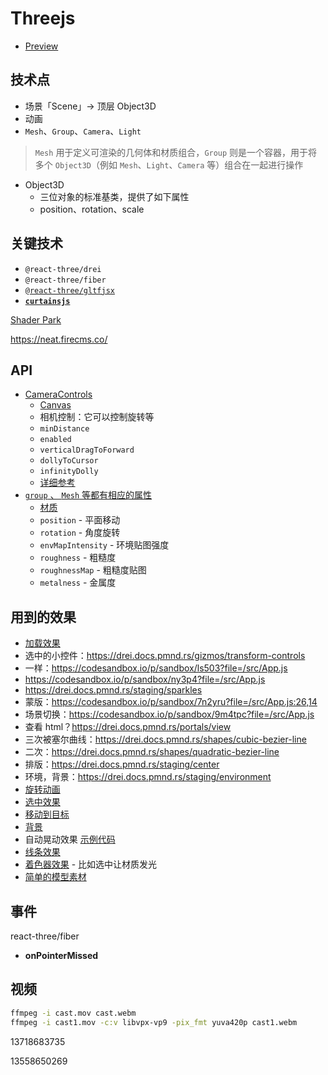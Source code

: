# Threejs

- [Preview](https://gltf-viewer.donmccurdy.com/)

## 技术点

- 场景「Scene」→ 顶层 Object3D
- 动画
- `Mesh`、`Group`、`Camera`、`Light`

> `Mesh` 用于定义可渲染的几何体和材质组合，`Group` 则是一个容器，用于将多个 `Object3D`（例如 `Mesh`、`Light`、`Camera` 等）组合在一起进行操作
> 
- Object3D
    - 三位对象的标准基类，提供了如下属性
    - position、rotation、scale

## 关键技术

- `@react-three/drei`
- `@react-three/fiber`
- [`@react-three/gltfjsx`](https://github.com/pmndrs/gltfjsx)
- [**`curtainsjs`**](https://github.com/martinlaxenaire/curtainsjs)

[Shader Park](https://bestofjs.org/projects/shader-park)

https://neat.firecms.co/

## API

- [CameraControls](https://github.com/yomotsu/camera-controls)
    - [Canvas](https://r3f.docs.pmnd.rs/api/canvas)
    - 相机控制：它可以控制旋转等
    - `minDistance`
    - `enabled`
    - `verticalDragToForward`
    - `dollyToCursor`
    - `infinityDolly`
    - [详细参考](https://github.com/yomotsu/camera-controls?tab=readme-ov-file#properties)
- [`group` 、 `Mesh` 等都有相应的属性](https://r3f.docs.pmnd.rs/api/objects)
    - [材质](https://threejs.org/docs/#api/zh/materials/MeshStandardMaterial.envMapIntensity)
    - `position` - 平面移动
    - `rotation` - 角度旋转
    - `envMapIntensity` - 环境贴图强度
    - `roughness` - 粗糙度
    - `roughnessMap` - 粗糙度贴图
    - `metalness`  - 金属度

## 用到的效果

- [加载效果](https://codesandbox.io/p/sandbox/glas-transmission-fresnel-enx1u?file=%2Fsrc%2FApp.js)
- 选中的小控件：https://drei.docs.pmnd.rs/gizmos/transform-controls
- 一样：https://codesandbox.io/p/sandbox/ls503?file=/src/App.js
- https://codesandbox.io/p/sandbox/ny3p4?file=/src/App.js
- https://drei.docs.pmnd.rs/staging/sparkles
- 蒙版：https://codesandbox.io/p/sandbox/7n2yru?file=/src/App.js:26,14
- 场景切换：https://codesandbox.io/p/sandbox/9m4tpc?file=/src/App.js
- 查看 html？https://drei.docs.pmnd.rs/portals/view
- 三次被塞尔曲线：https://drei.docs.pmnd.rs/shapes/cubic-bezier-line
- 二次：https://drei.docs.pmnd.rs/shapes/quadratic-bezier-line
- 排版：https://drei.docs.pmnd.rs/staging/center
- 环境，背景：https://drei.docs.pmnd.rs/staging/environment
- [旋转动画](https://codesandbox.io/p/sandbox/0buje?file=%2Fsrc%2FApp.tsx%3A1%2C1-43%2C1)
- [选中效果](https://threejs.org/docs/#examples/en/postprocessing/EffectComposer)
- [移动到目标](https://codesandbox.io/p/sandbox/sew669?file=%2Fsrc%2FApp.js%3A63%2C49-63%2C53)
- [背景](https://neat.firecms.co/)
- 自动晃动效果 [示例代码](https://codesandbox.io/p/sandbox/szj6p7?file=%2Fsrc%2FApp.js)
- [线条效果](https://codesandbox.io/p/sandbox/3k4g6?file=%2Fsrc%2FApp.js)
- [着色器效果](https://bkcore.com/blog/3d/webgl-three-js-animated-selective-glow.html) - 比如选中让材质发光
- [简单的模型素材](https://market.pmnd.rs/)

## 事件

react-three/fiber

- **onPointerMissed**

## 视频

```bash
ffmpeg -i cast.mov cast.webm
ffmpeg -i cast1.mov -c:v libvpx-vp9 -pix_fmt yuva420p cast1.webm
```

13718683735

13558650269
